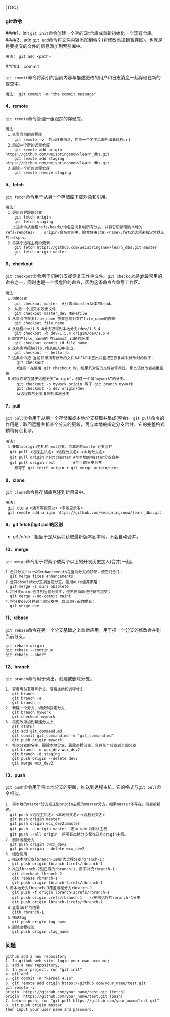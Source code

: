[TOC]
### git命令
####1、init
`git init`命令创建一个空的Git仓库或重新初始化一个现有仓库。 
####2、add
`git add`命令将文件内容添加到索引(将修改添加到暂存区)。也就是将要提交的文件的信息添加到索引库中。 

```
用法： git add <path>
```
####3、commit

`git commit`命令将索引的当前内容与描述更改的用户和日志消息一起存储在新的提交中。 

```
用法： git commit -m "the commit message" 
```

#### 4、remote

`git remote`命令管理一组跟踪的存储库。 

```shell
用法：
 1.查看当前的远程库
 	git remote -v  列出详细信息，在每一个名字后面列出其远程url
 2.添加一个新的远程仓库
 	git remote add origin https://github.com/weispringsnow/learn_dbs.git
 	git remote add staging https://github.com/weispringsnow/learn_dbs.git
 3.删除一个新的远程仓库	
    git remote remove staging
```

#### 5、fetch

`git fetch`命令用于从另一个存储库下载对象和引用。 

```
用法：
 1.更新远程跟踪分支
 	git fetch origin
    git fetch staging
   上述命令从远程refs/heads/命名空间复制所有分支，并将它们存储到本地的refs/remotes/    origin/命名空间中，除非使用分支.<name>.fetch选项来指定非默认的refspec。
 2.将某个远程主机的更新 
 	git fetch https://github.com/weispringsnow/learn_dbs.git master
 	git fetch origin master
```

#### 6、checkout

`git checkout`命令用于切换分支或恢复工作树文件。`git checkout`是git最常用的命令之一，同时也是一个很危险的命令，因为这条命令会重写工作区。 

```
用法：
 1.切换分支
 	git checkout master  #//取出master版本的head。
 2. 从另一个提交中取出文件
    git checkout master_dev Makefile
 3.从索引中恢复file_name 放弃当前对文件file_name的修改
    git checkout file_name
 4.从远程dev/1.5.4分支取得到本地分支/dev/1.5.4
    git checkout -b dev/1.5.4 origin/dev/1.5.4
 5.取文件file_name的 在commit_id是的版本
    git checkout commit_id file_name  
 6.这条命令把hello.rb从HEAD中签出.
    git checkout -- hello.rb
 7.这条命令把 当前目录所有修改的文件从HEAD中签出并且把它恢复成未修改时的样子.
     git checkout .
     #注意：在使用 git checkout 时，如果其对应的文件被修改过，那么该修改会被覆盖掉
 8.假设你现在基于远程分支”origin“，创建一个叫”mywork“的分支。
     git checkout -b mywork origin 等于 git branch mywork
     git checkout -b dev origin/dev
     从远程库的分支复制到本地分支
```

#### 7、pull

`git pull`命令用于从另一个存储库或本地分支获取并集成(整合)。`git pull`命令的作用是：取回远程主机某个分支的更新，再与本地的指定分支合并，它的完整格式稍稍有点复杂。

```shell
用法：
 1.要取回origin主机的next分支，与本地的master分支合并
  git pull <远程主机名> <远程分支名>:<本地分支名>
  git pull origin next:master #与本地的master分支合并
  git pull origin next        #与当前分支合并 
  	相等于 git fetch origin + git merge origin/next
```

#### 8、clone

`git clone`命令将存储库克隆到新目录中。 

```
用法：
 git clone <版本库的网址> <本地目录名>
 git remote add origin https://github.com/weispringsnow/learn_dbs.git
```

#### 9、**git fetch和git pull的区别**
+ *git fetch*：相当于是从远程获取最新版本到本地，不会自动合并。
  

#### 10、merge

`git merge`命令用于将两个或两个以上的开发历史加入(合并)一起。 

````
1.合并分支fixes和enhancements在当前分支的顶部，使它们合并：
  git merge fixes enhancements
2.合并obsolete分支到当前分支，使用ours合并策略：
  git merge -s ours obsolete
3.将分支maint合并到当前分支中，但不要自动进行新的提交：
  git merge --no-commit maint
4.将分支dev合并到当前分支中，自动进行新的提交：
  git merge dev
````

#### 11、rebase

`git rebase`命令在另一个分支基础之上重新应用，用于把一个分支的修改合并到当前分支。

```shell
git rebase origin 
git rebase --continue
git rebase --abort
```

#### 12、branch

`git branch`命令用于列出，创建或删除分支。 

```
1. 查看当前有哪些分支、查看本地和远程分支
   git branch
   git branch -a
   git branch -r
2. 新建一个分支、切换到指定分支
   git branch mywork
   git checkout mywork
3. 将更改添加到新建分支上
   git status
   git add git_command.md
   git commit git_command.md -m "git_command.md"
   git push origin mywork
4. 修改分支的名字、删除本地分支、删除远程分支、合并某个分支到当前分支
   git branch -m wcx_dev wcx_dev2
   git branch -d staging
   git push origin --delete dev2
   git merge wcx_dev2
```

#### 13、push

`git push`命令用于将本地分支的更新，推送到远程主机。它的格式与`git pull`命令相似。

 ```shell
1. 将本地的master分支推送到origin主机的master分支。如果master不存在，则会被新建。
   git push <远程主机名> <本地分支名>:<远程分支名>
   git push origin master
   git push origin wcx_dev2:master
   git push -u origin master  定origin为默认主机
   git push --all origin  将所有本地分支都推送到origin主机。
2. 删除远程分支
   git push origin :wcx_dev2
   git push origin --delete wcx_dev2
3. 组合使用
  1.推送本地分支lbranch-1到新大远程分支rbranch-1：
    git push origin lbranch-1:refs/rbranch-1
  2.推送lbranch-2到已有的rbranch-1，用于补充rbranch-1：
    git checkout lbranch-2
    git rebase rbranch-1
    git push origin lbranch-2:refs/rbranch-1
 3.用本地分支lbranch-3覆盖远程分支rbranch-1：
    git push -f origin lbranch-2:refs/rbranch-1
    git push origin :refs/rbranch-1   //删除远程的rbranch-1分支 
    git push origin lbranch-1:refs/rbranch-1
  4.查看push的结果
    gitk rbranch-1
  5.推送tag
    git push origin tag_name
  6.删除远程标签 
    git push origin :tag_name
 ```

### 问题

```
github add a new repository
1. In github web site, login your own account;
2. add a new repository;
3. In your project, run "git init"
4. git add .
5. git commit -m "kernel 4.16"
6. git remote add origin https://github.com/your_name/test.git
git remote -v
origin  https://github.com/your_name/test.git (fetch)
origin  https://github.com/your_name/test.git (push)
7. before push, run "git pull https://github.com/your_name/test.git"
8. git push origin master
then input your user name and password.
```


